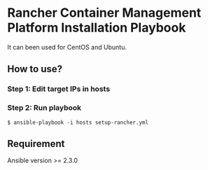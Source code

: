 # Rancher Container Management Platform Installation Playbook

It can been used for CentOS and Ubuntu.

## How to use?

### Step 1: Edit target IPs in hosts

### Step 2: Run playbook

```
$ ansible-playbook -i hosts setup-rancher.yml
```

## Requirement

Ansible version >= 2.3.0
